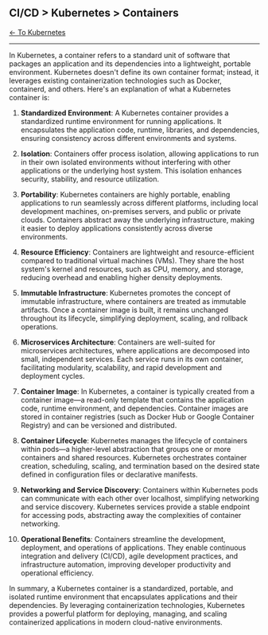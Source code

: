 ## CI/CD > Kubernetes > Containers

[<- To Kubernetes](./index.md)

---

In Kubernetes, a container refers to a standard unit of software that packages an application and its dependencies into a lightweight, portable environment. Kubernetes doesn't define its own container format; instead, it leverages existing containerization technologies such as Docker, containerd, and others. Here's an explanation of what a Kubernetes container is:

1. **Standardized Environment**: A Kubernetes container provides a standardized runtime environment for running applications. It encapsulates the application code, runtime, libraries, and dependencies, ensuring consistency across different environments and systems.

2. **Isolation**: Containers offer process isolation, allowing applications to run in their own isolated environments without interfering with other applications or the underlying host system. This isolation enhances security, stability, and resource utilization.

3. **Portability**: Kubernetes containers are highly portable, enabling applications to run seamlessly across different platforms, including local development machines, on-premises servers, and public or private clouds. Containers abstract away the underlying infrastructure, making it easier to deploy applications consistently across diverse environments.

4. **Resource Efficiency**: Containers are lightweight and resource-efficient compared to traditional virtual machines (VMs). They share the host system's kernel and resources, such as CPU, memory, and storage, reducing overhead and enabling higher density deployments.

5. **Immutable Infrastructure**: Kubernetes promotes the concept of immutable infrastructure, where containers are treated as immutable artifacts. Once a container image is built, it remains unchanged throughout its lifecycle, simplifying deployment, scaling, and rollback operations.

6. **Microservices Architecture**: Containers are well-suited for microservices architectures, where applications are decomposed into small, independent services. Each service runs in its own container, facilitating modularity, scalability, and rapid development and deployment cycles.

7. **Container Image**: In Kubernetes, a container is typically created from a container image—a read-only template that contains the application code, runtime environment, and dependencies. Container images are stored in container registries (such as Docker Hub or Google Container Registry) and can be versioned and distributed.

8. **Container Lifecycle**: Kubernetes manages the lifecycle of containers within pods—a higher-level abstraction that groups one or more containers and shared resources. Kubernetes orchestrates container creation, scheduling, scaling, and termination based on the desired state defined in configuration files or declarative manifests.

9. **Networking and Service Discovery**: Containers within Kubernetes pods can communicate with each other over localhost, simplifying networking and service discovery. Kubernetes services provide a stable endpoint for accessing pods, abstracting away the complexities of container networking.

10. **Operational Benefits**: Containers streamline the development, deployment, and operations of applications. They enable continuous integration and delivery (CI/CD), agile development practices, and infrastructure automation, improving developer productivity and operational efficiency.

In summary, a Kubernetes container is a standardized, portable, and isolated runtime environment that encapsulates applications and their dependencies. By leveraging containerization technologies, Kubernetes provides a powerful platform for deploying, managing, and scaling containerized applications in modern cloud-native environments.